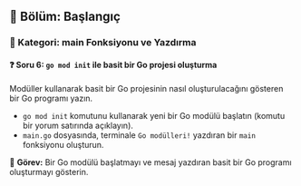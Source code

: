 ## 📘 Bölüm: Başlangıç  
### 🔹 Kategori: main Fonksiyonu ve Yazdırma  
#### ❓ Soru 6: `go mod init` ile basit bir Go projesi oluşturma

Modüller kullanarak basit bir Go projesinin nasıl oluşturulacağını gösteren bir Go programı yazın.

- `go mod init` komutunu kullanarak yeni bir Go modülü başlatın (komutu bir yorum satırında açıklayın).
- `main.go` dosyasında, terminale `Go modülleri!` yazdıran bir `main` fonksiyonu oluşturun.

🔧 **Görev:** Bir Go modülü başlatmayı ve mesaj yazdıran basit bir Go programı oluşturmayı gösterin.
